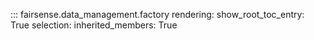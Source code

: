 ::: fairsense.data_management.factory
    rendering:
        show_root_toc_entry: True
    selection:
        inherited_members: True
